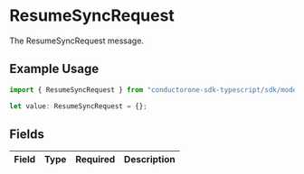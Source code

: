 # ResumeSyncRequest

The ResumeSyncRequest message.

## Example Usage

```typescript
import { ResumeSyncRequest } from "conductorone-sdk-typescript/sdk/models/shared";

let value: ResumeSyncRequest = {};
```

## Fields

| Field       | Type        | Required    | Description |
| ----------- | ----------- | ----------- | ----------- |